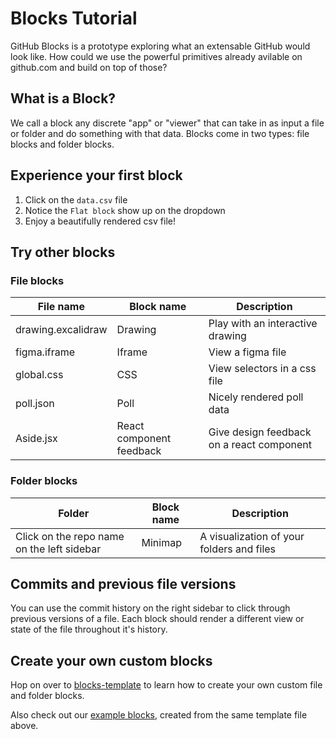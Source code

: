# Blocks Tutorial

GitHub Blocks is a prototype exploring what an extensable GitHub would look like. How could we use the powerful primitives already avilable on github.com and build on top of those?

## What is a Block?

We call a block any discrete "app" or "viewer" that can take in as input a file or folder and do something with that data. Blocks come in two types: file blocks and folder blocks.

## Experience your first block

1. Click on the `data.csv` file
2. Notice the `Flat block` show up on the dropdown
3. Enjoy a beautifully rendered csv file! 

## Try other blocks

### File blocks

| File name | Block name | Description                  |
| --------- | ---------- | ---------------------------- |
| drawing.excalidraw | Drawing       | Play with an interactive drawing        |
| figma.iframe | Iframe   | View a figma file |
| global.css | CSS        | View selectors in a css file |
| poll.json | Poll | Nicely rendered poll data  |
| Aside.jsx | React component feedback      | Give design feedback on a react component  |

### Folder blocks

| Folder | Block name | Description                               |
| ---------- | ---------- | ----------------------------------------- |
| Click on the repo name on the left sidebar    | Minimap    | A visualization of your folders and files |

## Commits and previous file versions

You can use the commit history on the right sidebar to click through previous versions of a file. Each block should render a different view or state of the file throughout it's history.

## Create your own custom blocks

Hop on over to [blocks-template](https://github.com/githubnext/blocks-template) to learn how to create your own custom file and folder blocks.

Also check out our [example blocks](https://github.com/githubnext/blocks-examples), created from the same template file above.
